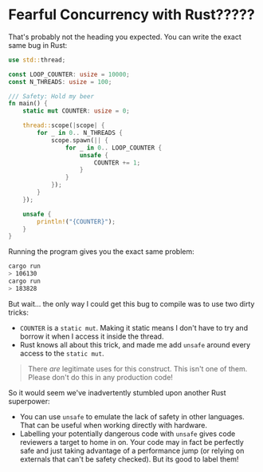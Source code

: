 # Fearful Concurrency with Rust?????

That's probably not the heading you expected. You can write the exact same bug in Rust:

```rust
use std::thread;

const LOOP_COUNTER: usize = 10000;
const N_THREADS: usize = 100;

/// Safety: Hold my beer
fn main() {
    static mut COUNTER: usize = 0;

    thread::scope(|scope| {
        for _ in 0.. N_THREADS {
            scope.spawn(|| {
                for _ in 0.. LOOP_COUNTER {
                    unsafe {
                        COUNTER += 1;
                    }
                }
            });
        }
    });

    unsafe {
        println!("{COUNTER}");
    }
}
```

Running the program gives you the exact same problem:

```bash
cargo run
> 106130
cargo run
> 183828
```

But wait... the only way I could get this bug to compile was to use two dirty tricks:

* `COUNTER` is a `static mut`. Making it static means I don't have to try and borrow it when I access it inside the thread.
* Rust knows all about this trick, and made me add `unsafe` around every access to the `static mut`.

> There *are* legitimate uses for this construct. This isn't one of them. Please don't do this in any production code!

So it would seem we've inadvertently stumbled upon another Rust superpower:

* You can use `unsafe` to emulate the lack of safety in other languages. That can be useful when working directly with hardware.
* Labelling your potentially dangerous code with `unsafe` gives code reviewers a target to home in on. Your code may in fact be perfectly safe and just taking advantage of a performance jump (or relying on externals that can't be safety checked). But its good to label them!
